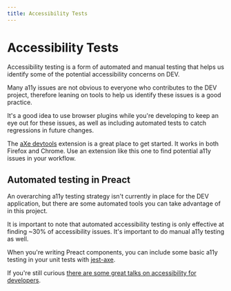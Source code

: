 ```yaml
---
title: Accessibility Tests
---
```


# Accessibility Tests

Accessibility testing is a form of automated and manual testing that helps us
identify some of the potential accessibility concerns on DEV.

Many a11y issues are not obvious to everyone who contributes to the DEV project,
therefore leaning on tools to help us identify these issues is a good practice.

It's a good idea to use browser plugins while you're developing to keep an eye
out for these issues, as well as including automated tests to catch regressions
in future changes.

The [aXe devtools](https://www.deque.com/axe) extension is a great place to get
started. It works in both Firefox and Chrome. Use an extension like this one to
find potential a11y issues in your workflow.

## Automated testing in Preact

An overarching a11y testing strategy isn't currently in place for the DEV
application, but there are some automated tools you can take advantage of in
this project.

It is important to note that automated accessibility testing is only effective
at finding ~30% of accessibility issues. It's important to do manual a11y
testing as well.

When you're writing Preact components, you can include some basic a11y testing
in your unit tests with [jest-axe](https://github.com/nickcolley/jest-axe).

If you're still curious [there are some great talks on accessibility for
developers](https://www.youtube.com/watch?v=8E9AEZjglqI).
